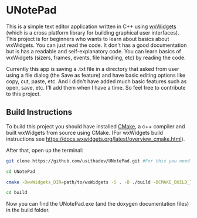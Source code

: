 # UNotePad

This is a simple text editor application written in C++ using [wxWidgets](https://wxwidgets.org) (which is a cross platform library for building graphical user interfaces). This project is for beginners who wants to learn about basics about wxWidgets. You can just read the code. It don't has a good documentation but is has a readable and self-explanatory code. You can learn basics of wxWidgets (sizers, frames, events, file handling, etc) by reading the code.  
  
Currently this app is saving a .txt file in a directory that asked from user using a file dialog (the Save as feature) and have basic editing options like copy, cut, paste, etc. And I didn't have added much basic features such as open, save, etc. I'll add them when I have a time. So feel free to contribute to this project.  

## Build Instructions

To build this project you should have installed [CMake](https://cmake.org), a c++ compiler and built wxWidgets from source using CMake. (For wxWidgets build instructions see https://docs.wxwidgets.org/latest/overview_cmake.html).  
  
After that, open up the terminal:  
```bash
git clone https://github.com/usithadev/UNotePad.git #For this you need git installed. You can also go to the github repository and download the coe.

cd UNotePad

cmake -DwxWidgets_DIR=path/to/wxWidgets -S . -B ./build -DCMAKE_BUILD_TYPE="Release" -G "MinGW Makefiles"

cd build

```

Now you can find the UNotePad.exe (and the doxygen documentation files) in the build folder.